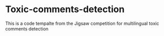 # Toxic-comments-detection
This is a code tempalte from the Jigsaw competition for multilingual toxic comments detection
